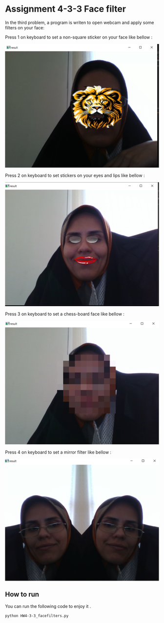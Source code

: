 # Assignment 4-3-3 Face filter

In the third problem, a program is writen to open webcam and apply some filters on your face:

Press 1 on keyboard to set a non-square sticker on your face like bellow :

![Alt text](1.png)


Press 2 on keyboard to set stickers on your eyes and lips like bellow :

![Alt text](2.png)

Press 3 on keyboard to set a chess-board face like bellow :

![Alt text](3.png)

Press 4 on keyboard to set a mirror filter like bellow :

![Alt text](4.png)






## How to run

You can run the following code to enjoy it . 




```
python HW4-3-3_facefilters.py
```
